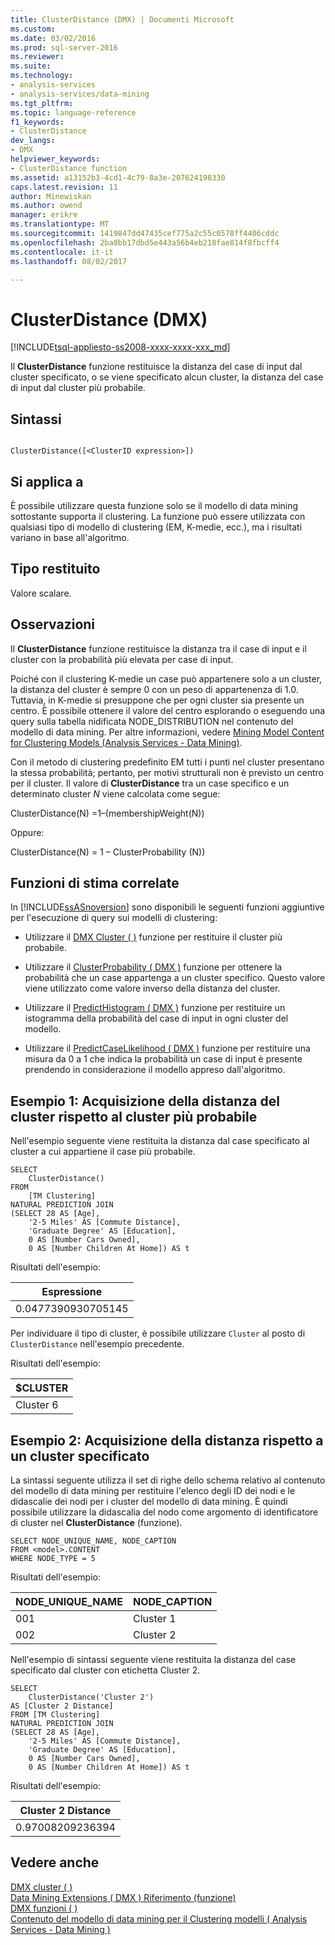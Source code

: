 ```yaml
---
title: ClusterDistance (DMX) | Documenti Microsoft
ms.custom: 
ms.date: 03/02/2016
ms.prod: sql-server-2016
ms.reviewer: 
ms.suite: 
ms.technology:
- analysis-services
- analysis-services/data-mining
ms.tgt_pltfrm: 
ms.topic: language-reference
f1_keywords:
- ClusterDistance
dev_langs:
- DMX
helpviewer_keywords:
- ClusterDistance function
ms.assetid: a13152b3-4cd1-4c79-8a3e-207624198330
caps.latest.revision: 11
author: Minewiskan
ms.author: owend
manager: erikre
ms.translationtype: MT
ms.sourcegitcommit: 1419847dd47435cef775a2c55c0578ff4406cddc
ms.openlocfilehash: 2ba8bb17dbd5e443a56b4eb218fae814f8fbcff4
ms.contentlocale: it-it
ms.lasthandoff: 08/02/2017

---
```

# <a name="clusterdistance-dmx"></a>ClusterDistance (DMX)
[!INCLUDE[tsql-appliesto-ss2008-xxxx-xxxx-xxx_md](../includes/tsql-appliesto-ss2008-xxxx-xxxx-xxx-md.md)]

  Il **ClusterDistance** funzione restituisce la distanza del case di input dal cluster specificato, o se viene specificato alcun cluster, la distanza del case di input dal cluster più probabile.  
  
## <a name="syntax"></a>Sintassi  
  
```  
  
ClusterDistance([<ClusterID expression>])  
```  
  
## <a name="applies-to"></a>Si applica a  
 È possibile utilizzare questa funzione solo se il modello di data mining sottostante supporta il clustering. La funzione può essere utilizzata con qualsiasi tipo di modello di clustering (EM, K-medie, ecc.), ma i risultati variano in base all'algoritmo.  
  
## <a name="return-type"></a>Tipo restituito  
 Valore scalare.  
  
## <a name="remarks"></a>Osservazioni  
 Il **ClusterDistance** funzione restituisce la distanza tra il case di input e il cluster con la probabilità più elevata per case di input.  
  
 Poiché con il clustering K-medie un case può appartenere solo a un cluster, la distanza del cluster è sempre 0 con un peso di appartenenza di 1.0. Tuttavia, in K-medie si presuppone che per ogni cluster sia presente un centro. È possibile ottenere il valore del centro esplorando o eseguendo una query sulla tabella nidificata NODE_DISTRIBUTION nel contenuto del modello di data mining. Per altre informazioni, vedere [Mining Model Content for Clustering Models &#40;Analysis Services - Data Mining&#41;](../analysis-services/data-mining/mining-model-content-for-clustering-models-analysis-services-data-mining.md).  
  
 Con il metodo di clustering predefinito EM tutti i punti nel cluster presentano la stessa probabilità; pertanto, per motivi strutturali non è previsto un centro per il cluster. Il valore di **ClusterDistance** tra un case specifico e un determinato cluster *N* viene calcolata come segue:  
  
 ClusterDistance(N) =1–(membershipWeight(N))  
  
 Oppure:  
  
 ClusterDistance(N) = 1 – ClusterProbability (N))  
  
## <a name="related-prediction-functions"></a>Funzioni di stima correlate  
 In [!INCLUDE[ssASnoversion](../includes/ssasnoversion-md.md)] sono disponibili le seguenti funzioni aggiuntive per l'esecuzione di query sui modelli di clustering:  
  
-   Utilizzare il [DMX Cluster &#40; &#41;](../dmx/cluster-dmx.md) funzione per restituire il cluster più probabile.  
  
-   Utilizzare il [ClusterProbability &#40; DMX &#41;](../dmx/clusterprobability-dmx.md) funzione per ottenere la probabilità che un case appartenga a un cluster specifico. Questo valore viene utilizzato come valore inverso della distanza del cluster.  
  
-   Utilizzare il [PredictHistogram &#40; DMX &#41;](../dmx/predicthistogram-dmx.md) funzione per restituire un istogramma della probabilità del case di input in ogni cluster del modello.  
  
-   Utilizzare il [PredictCaseLikelihood &#40; DMX &#41;](../dmx/predictcaselikelihood-dmx.md) funzione per restituire una misura da 0 a 1 che indica la probabilità un case di input è presente prendendo in considerazione il modello appreso dall'algoritmo.  
  
## <a name="example1-obtaining-cluster-distance-to-the-most-likely-cluster"></a>Esempio 1: Acquisizione della distanza del cluster rispetto al cluster più probabile  
 Nell'esempio seguente viene restituita la distanza dal case specificato al cluster a cui appartiene il case più probabile.  
  
```  
SELECT  
    ClusterDistance()  
FROM  
    [TM Clustering]  
NATURAL PREDICTION JOIN  
(SELECT 28 AS [Age],  
    '2-5 Miles' AS [Commute Distance],  
    'Graduate Degree' AS [Education],  
    0 AS [Number Cars Owned],  
    0 AS [Number Children At Home]) AS t  
```  
  
 Risultati dell'esempio:  
  
|Espressione|  
|----------------|  
|0.0477390930705145|  
  
 Per individuare il tipo di cluster, è possibile utilizzare `Cluster` al posto di `ClusterDistance` nell'esempio precedente.  
  
 Risultati dell'esempio:  
  
|$CLUSTER|  
|--------------|  
|Cluster 6|  
  
## <a name="example2-obtaining-distance-to-a-specified-cluster"></a>Esempio 2: Acquisizione della distanza rispetto a un cluster specificato  
 La sintassi seguente utilizza il set di righe dello schema relativo al contenuto del modello di data mining per restituire l'elenco degli ID dei nodi e le didascalie dei nodi per i cluster del modello di data mining. È quindi possibile utilizzare la didascalia del nodo come argomento di identificatore di cluster nel **ClusterDistance** (funzione).  
  
```  
SELECT NODE_UNIQUE_NAME, NODE_CAPTION   
FROM <model>.CONTENT   
WHERE NODE_TYPE = 5  
```  
  
 Risultati dell'esempio:  
  
|NODE_UNIQUE_NAME|NODE_CAPTION|  
|------------------------|-------------------|  
|001|Cluster 1|  
|002|Cluster 2|  
  
 Nell'esempio di sintassi seguente viene restituita la distanza del case specificato dal cluster con etichetta Cluster 2.  
  
```  
SELECT  
    ClusterDistance('Cluster 2')  
AS [Cluster 2 Distance]  
FROM [TM Clustering]  
NATURAL PREDICTION JOIN  
(SELECT 28 AS [Age],  
    '2-5 Miles' AS [Commute Distance],  
    'Graduate Degree' AS [Education],  
    0 AS [Number Cars Owned],  
    0 AS [Number Children At Home]) AS t  
```  
  
 Risultati dell'esempio:  
  
|Cluster 2 Distance|  
|------------------------|  
|0.97008209236394|  
  
## <a name="see-also"></a>Vedere anche  
 [DMX cluster &#40; &#41;](../dmx/cluster-dmx.md)   
 [Data Mining Extensions &#40; DMX &#41; Riferimento (funzione)](../dmx/data-mining-extensions-dmx-function-reference.md)   
 [DMX funzioni &#40; &#41;](../dmx/functions-dmx.md)   
 [Contenuto del modello di data mining per il Clustering modelli &#40; Analysis Services - Data Mining &#41;](../analysis-services/data-mining/mining-model-content-for-clustering-models-analysis-services-data-mining.md)  
  
  

